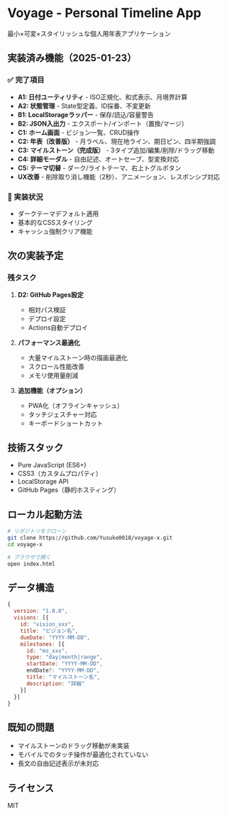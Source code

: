 # Voyage - Personal Timeline App

最小×可変×スタイリッシュな個人用年表アプリケーション

## 実装済み機能（2025-01-23）

### ✅ 完了項目
- **A1: 日付ユーティリティ** - ISO正規化、和式表示、月境界計算
- **A2: 状態管理** - State型定義、ID採番、不変更新
- **B1: LocalStorageラッパー** - 保存/読込/容量警告
- **B2: JSON入出力** - エクスポート/インポート（置換/マージ）
- **C1: ホーム画面** - ビジョン一覧、CRUD操作
- **C2: 年表（改善版）** - 月ラベル、現在地ライン、期日ピン、四半期強調
- **C3: マイルストーン（完成版）** - 3タイプ追加/編集/削除/ドラッグ移動
- **C4: 詳細モーダル** - 自由記述、オートセーブ、型変換対応
- **C5: テーマ切替** - ダーク/ライトテーマ、右上トグルボタン
- **UX改善** - 削除取り消し機能（2秒）、アニメーション、レスポンシブ対応

### 🔧 実装状況
- ダークテーマデフォルト適用
- 基本的なCSSスタイリング
- キャッシュ強制クリア機能

## 次の実装予定

### 残タスク
1. **D2: GitHub Pages設定**
   - 相対パス検証
   - デプロイ設定
   - Actions自動デプロイ

2. **パフォーマンス最適化**
   - 大量マイルストーン時の描画最適化
   - スクロール性能改善
   - メモリ使用量削減

3. **追加機能（オプション）**
   - PWA化（オフラインキャッシュ）
   - タッチジェスチャー対応
   - キーボードショートカット

## 技術スタック
- Pure JavaScript (ES6+)
- CSS3（カスタムプロパティ）
- LocalStorage API
- GitHub Pages（静的ホスティング）

## ローカル起動方法
```bash
# リポジトリをクローン
git clone https://github.com/Yusuke0018/voyage-x.git
cd voyage-x

# ブラウザで開く
open index.html
```

## データ構造
```javascript
{
  version: "1.0.0",
  visions: [{
    id: "vision_xxx",
    title: "ビジョン名",
    dueDate: "YYYY-MM-DD",
    milestones: [{
      id: "ms_xxx",
      type: "day|month|range",
      startDate: "YYYY-MM-DD",
      endDate?: "YYYY-MM-DD",
      title: "マイルストーン名",
      description: "詳細"
    }]
  }]
}
```

## 既知の問題
- マイルストーンのドラッグ移動が未実装
- モバイルでのタッチ操作が最適化されていない
- 長文の自由記述表示が未対応

## ライセンス
MIT